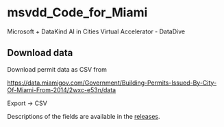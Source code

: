 # msvdd_Code_for_Miami
Microsoft + DataKind AI in Cities Virtual Accelerator - DataDive 

## Download data

Download permit data as CSV from

https://data.miamigov.com/Government/Building-Permits-Issued-By-City-Of-Miami-From-2014/2wxc-e53n/data

Export -> CSV

Descriptions of the fields are available in the [releases](https://github.com/gethousing/gethousing_research/releases/).
